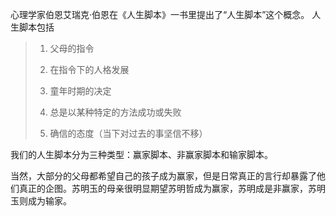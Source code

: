 

心理学家伯恩艾瑞克·伯恩在《人生脚本》一书里提出了“人生脚本”这个概念。
人生脚本包括
>1.  父母的指令
>    
>2.  在指令下的人格发展
>    
>3.  童年时期的决定
 >   
>4.  总是以某种特定的方法成功或失败
>    
>5.  确信的态度（当下对过去的事坚信不移）

我们的人生脚本分为三种类型：赢家脚本、非赢家脚本和输家脚本。

当然，大部分的父母都希望自己的孩子成为赢家，但是日常真正的言行却暴露了他们真正的企图。苏明玉的母亲很明显期望苏明哲成为赢家，苏明成是非赢家，苏明玉则成为输家。













<!--stackedit_data:
eyJoaXN0b3J5IjpbLTE2OTI5MzgyODUsLTIxMjEzMjA2NjEsMT
c5NTE4NzgwOV19
-->